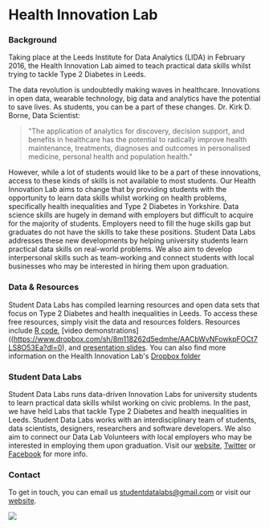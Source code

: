 # Health Innovation Lab

### Background
Taking place at the Leeds Institute for Data Analytics (LIDA) in February 2016, the Health Innovation Lab aimed to teach practical data skills whilst trying to tackle Type 2 Diabetes in Leeds.

The data revolution is undoubtedly making waves in healthcare. Innovations in open data, wearable technology, big data and analytics have the potential to save lives. As students, you can be a part of these changes.
Dr. Kirk D. Borne, Data Scientist:
> "The application of analytics for discovery, decision support, and benefits in healthcare has the potential to radically improve health maintenance, treatments, diagnoses and outcomes in personalised medicine, personal health and population health."

However, while a lot of students would like to be a part of these innovations, access to these kinds of skills is not available to most students. Our Health Innovation Lab aims to change that by providing students with the opportunity to learn data skills whilst working on health problems, specifically health inequalities and Type 2 Diabetes in Yorkshire. 
Data science skills are hugely in demand with employers but difficult to acquire for the majority of students. Employers need to fill the huge skills gap but graduates do not have the skills to take these positions. Student Data Labs addresses these new developments by helping university students learn practical data skills on real-world problems. We also aim to develop interpersonal skills such as team-working and connect students with local businesses who may be interested in hiring them upon graduation.

### Data & Resources
Student Data Labs has compiled learning resources and open data sets that focus on Type 2 Diabetes and health inequalities in Leeds. To access these free resources, simply visit the data and resources folders. Resources include [R code](https://github.com/StudentDataLabs/HealthInnovationLab/tree/master/resources/code), [video demonstrations]((https://www.dropbox.com/sh/8m118262d5edmhe/AACbWvNFowkpFOCt7LS8O53Ea?dl=0), and [presentation slides](https://github.com/StudentDataLabs/HealthInnovationLab/tree/master/resources/slides). You can also find more information on the Health Innovation Lab's [Dropbox folder](https://www.dropbox.com/sh/lpn47z908p8lbub/AAC0f3EaGEzeK_NvjU24NEjUa?dl=0)

### Student Data Labs
Student Data Labs runs data-driven Innovation Labs for university students to learn practical data skills whilst working on civic problems. In the past, we have held Labs that tackle Type 2 Diabetes and health inequalities in Leeds. Student Data Labs works with an interdisciplinary team of students, data scientists, designers, researchers and software developers. We also aim to connect our Data Lab Volunteers with local employers who may be interested in employing them upon graduation. Visit our [website](http://studentdatalabs.com/), [Twitter](https://twitter.com/StudentDataLabs) or [Facebook](https://www.facebook.com/StudentDataLabs) for more info.

### Contact
To get in touch, you can email us <u>studentdatalabs@gmail.com</u> or visit our [website](studentdatalabs.com).

![](https://studentdatalabs.files.wordpress.com/2016/01/newlogo4-e1460235034568.png)

